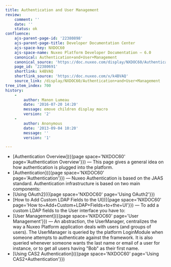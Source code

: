 ```yaml
---
title: Authentication and User Management
review:
    comment: ''
    date: ''
    status: ok
confluence:
    ajs-parent-page-id: '22380898'
    ajs-parent-page-title: Developer Documentation Center
    ajs-space-key: NXDOC60
    ajs-space-name: Nuxeo Platform Developer Documentation — 6.0
    canonical: Authentication+and+User+Management
    canonical_source: 'https://doc.nuxeo.com/display/NXDOC60/Authentication+and+User+Management'
    page_id: '22380691'
    shortlink: k4BVAQ
    shortlink_source: 'https://doc.nuxeo.com/x/k4BVAQ'
    source_link: /display/NXDOC60/Authentication+and+User+Management
tree_item_index: 700
history:
    -
        author: Manon Lumeau
        date: '2016-07-20 14:20'
        message: emove children display macro
        version: '2'
    -
        author: Anonymous
        date: '2013-09-04 10:20'
        message: ''
        version: '1'

---
```

*   [Authentication Overview]({{page space='NXDOC60' page='Authentication Overview'}})&nbsp;&mdash;&nbsp;<span class="smalltext">This page gives a general idea on how authentication is plugged into the platform.</span>
*   [Authentication]({{page space='NXDOC60' page='Authentication'}})&nbsp;&mdash;&nbsp;<span class="smalltext">Nuxeo Authentication is based on the JAAS standard. Authentication infrastructure is based on two main components:</span>
*   [Using OAuth2]({{page space='NXDOC60' page='Using OAuth2'}})
*   [How to Add Custom LDAP Fields to the UI]({{page space='NXDOC60' page='How to+Add+Custom+LDAP+Fields+to+the+UI'}})&nbsp;&mdash;&nbsp;<span class="smalltext">To add a custom LDAP fields to the User interface you have to:</span>
*   [User Management]({{page space='NXDOC60' page='User Management'}})&nbsp;&mdash;&nbsp;<span class="smalltext">An abstraction, the UserManager, centralizes the way a Nuxeo Platform application deals with users (and groups of users). The UserManager is queried by the platform LoginModule when someone attempts to authenticate against the framework. It is also queried whenever someone wants the last name or email of a user for instance, or to get all users having "Bob" as their first name.</span>
*   [Using CAS2 Authentication]({{page space='NXDOC60' page='Using CAS2+Authentication'}})
